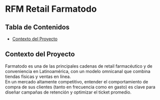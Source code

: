 # RFM Retail Farmatodo

## Tabla de Contenidos

- [Contexto del Proyecto](#contexto-del-proyecto)

## Contexto del Proyecto 

Farmatodo es una de las principales cadenas de retail farmacéutico y de conveniencia en Latinoamérica, con un modelo omnicanal que combina tiendas físicas y ventas en línea.  
En un mercado altamente competitivo, entender el comportamiento de compra de sus clientes (tanto en frecuencia como en gasto) es clave para diseñar campañas de retención y optimizar el ticket promedio.
